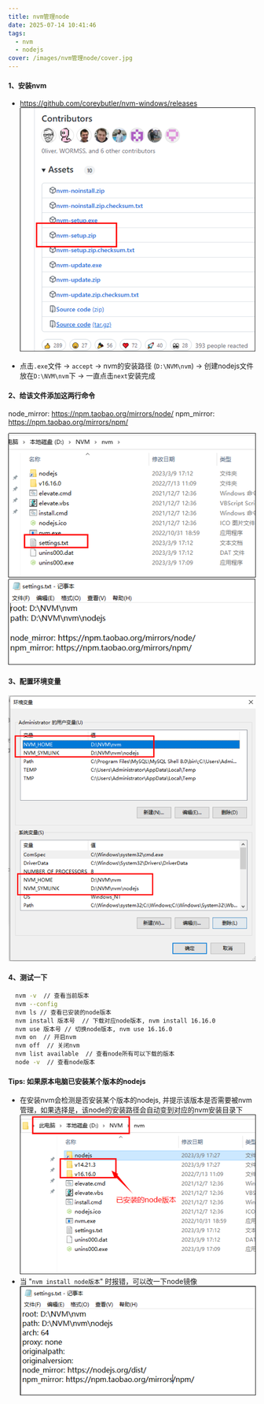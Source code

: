 ```yaml
---
title: nvm管理node
date: 2025-07-14 10:41:46
tags:
  - nvm
  - nodejs
cover: /images/nvm管理node/cover.jpg
---
```


#### 1、安装nvm 
+ https://github.com/coreybutler/nvm-windows/releases
![](images/nvm管理node/node.png)

+ 点击`.exe`文件 -> `accept` -> nvm的安装路径 (`D:\NVM\nvm`) -> 创建nodejs文件放在`D:\NVM\nvm`下 -> 一直点击`next`安装完成

#### 2、给该文件添加这两行命令
node_mirror: https://npm.taobao.org/mirrors/node/
npm_mirror: https://npm.taobao.org/mirrors/npm/

![](images/nvm管理node/nvms1.png)
![](images/nvm管理node/nvms2.png)

#### 3、配置环境变量
![](images/nvm管理node/path1.png)

#### 4、测试一下
```bash
  nvm -v  // 查看当前版本
  nvm --config 
  nvm ls // 查看已安装的node版本
  nvm install 版本号  // 下载对应node版本, nvm install 16.16.0
  nvm use 版本号 // 切换node版本, nvm use 16.16.0
  nvm on  // 开启nvm
  nvm off  // 关闭nvm
  nvm list available  // 查看node所有可以下载的版本
  node -v  // 查看node版本
```

#### Tips: 如果原本电脑已安装某个版本的nodejs
* 在安装nvm会检测是否安装某个版本的nodejs, 并提示该版本是否需要被nvm管理，如果选择是，该node的安装路径会自动变到对应的nvm安装目录下
![](images/nvm管理node/nvms3.png)
* 当 "`nvm install node版本`" 时报错，可以改一下node镜像
![](images/nvm管理node/path2.png)

